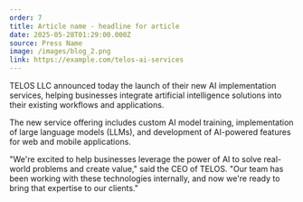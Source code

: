 ```yaml
---
order: 7
title: Article name - headline for article
date: 2025-05-28T01:29:00.000Z
source: Press Name
image: /images/blog_2.png
link: https://example.com/telos-ai-services
---
```

TELOS LLC announced today the launch of their new AI implementation services, helping businesses integrate artificial intelligence solutions into their existing workflows and applications.

The new service offering includes custom AI model training, implementation of large language models (LLMs), and development of AI-powered features for web and mobile applications.

"We're excited to help businesses leverage the power of AI to solve real-world problems and create value," said the CEO of TELOS. "Our team has been working with these technologies internally, and now we're ready to bring that expertise to our clients."
